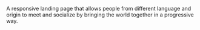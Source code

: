 A responsive landing page that allows people from different language and origin to meet and socialize by bringing the world together in a progressive way.
